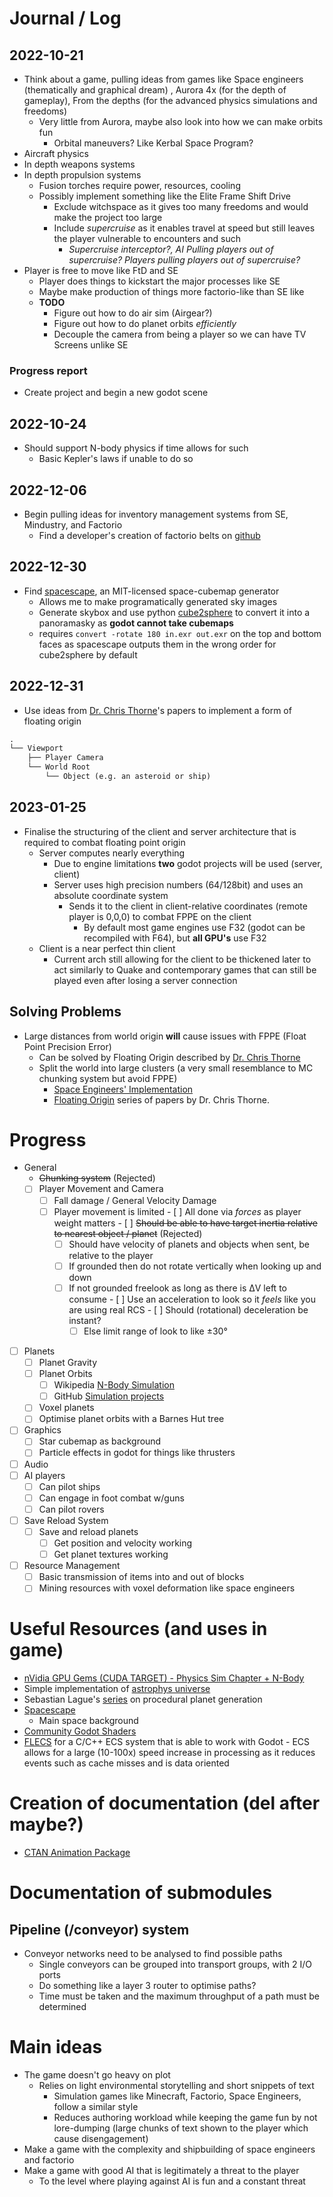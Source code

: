 # Journal / Log
## 2022-10-21
  - Think about a game, pulling ideas from games like Space engineers (thematically and graphical dream) , Aurora 4x (for the depth of gameplay), From the depths (for the advanced physics simulations and freedoms)
    - Very little from Aurora, maybe also look into how we can make orbits fun
      - Orbital maneuvers? Like Kerbal Space Program?
  - Aircraft physics
  - In depth weapons systems
  - In depth propulsion systems
    - Fusion torches require power, resources, cooling
    - Possibly implement something like the Elite Frame Shift Drive
      - Exclude witchspace as it gives too many freedoms and would make the project too large
      - Include *supercruise* as it enables travel at speed but still leaves the player vulnerable to encounters and such
        - *Supercruise interceptor?, AI Pulling players out of supercruise? Players pulling players out of supercruise?*
  - Player is free to move like FtD and SE
    - Player does things to kickstart the major processes like SE
    - Maybe make production of things more factorio-like than SE like
    - **TODO**
      - Figure out how to do air sim (Airgear?)
      - Figure out how to do planet orbits *efficiently*
      - Decouple the camera from being a player so we can have TV Screens unlike SE
### Progress report
- Create project and begin a new godot scene
## 2022-10-24
- Should support N-body physics if time allows for such
  - Basic Kepler's laws if unable to do so
## 2022-12-06
- Begin pulling ideas for inventory management systems from SE, Mindustry, and Factorio
  - Find a developer's creation of factorio belts on [github](https://github.com/emeraldpowder/FactorioBelts)
## 2022-12-30
- Find [spacescape](https://github.com/petrocket/spacescape), an MIT-licensed space-cubemap generator
  - Allows me to make programatically generated sky images
  - Generate skybox and use python [cube2sphere](https://github.com/Xyene/cube2sphere) to convert it into a panoramasky as **godot cannot take cubemaps**
  - requires `convert -rotate 180 in.exr out.exr` on the top and bottom faces as spacescape outputs them in the wrong order for cube2sphere by default
## 2022-12-31
- Use ideas from [Dr. Chris Thorne](https://www.researchgate.net/profile/Chris-Thorne-2)'s papers to implement a form of floating origin

```markdown
.
└── Viewport
    ├── Player Camera
    └── World Root
        └── Object (e.g. an asteroid or ship) 
```
## 2023-01-25
- Finalise the structuring of the client and server architecture that is required to combat floating point origin
  - Server computes nearly everything
    - Due to engine limitations **two** godot projects will be used (server, client)
    - Server uses high precision numbers (64/128bit) and uses an absolute coordinate system
      - Sends it to the client in client-relative coordinates (remote player is 0,0,0) to combat FPPE on the client
        - By default most game engines use F32 (godot can be recompiled with F64), but **all GPU's** use F32
  - Client is a near perfect thin client 
    - Current arch still allowing for the client to be thickened later to act similarly to Quake and contemporary games that can still be played even after losing a server connection





## Solving Problems
  - Large distances from world origin **will** cause issues with FPPE (Float Point Precision Error)
    - Can be solved by Floating Origin described by [Dr. Chris Thorne](https://www.researchgate.net/profile/Chris-Thorne-2)
    - Split the world into large clusters (a very small resemblance to MC chunking system but avoid FPPE)
      - [Space Engineers' Implementation](https://blog.marekrosa.org/2014/12/)
      - [Floating Origin](https://www.researchgate.net/publication/331628217_Using_a_Floating_Origin_to_Improve_Fidelity_and_Performance_of_Large_Distributed_Virtual_Worlds) series of papers by Dr. Chris Thorne.


# Progress
- General
  - ~~Chunking system~~ (Rejected)
  - [ ] Player Movement and Camera
    - [ ] Fall damage / General Velocity Damage
    - [ ] Player movement is limited
			- [ ] All done via *forces* as player weight matters
				- [ ] ~~Should be able to have target inertia relative to nearest object / planet~~ (Rejected)
        - [ ] Should have velocity of planets and objects when sent, be relative to the player
      - [ ] If grounded then do not rotate vertically when looking up and down
      - [ ] If not grounded freelook as long as there is ΔV left to consume
				- [ ] Use an acceleration to look so it *feels* like you are using real RCS
					- [ ] Should (rotational) deceleration be instant?
        - [ ] Else limit range of look to like ±30°
- [ ] Planets
  - [ ] Planet Gravity
  - [ ] Planet Orbits
    - [ ] Wikipedia [N-Body Simulation](https://en.wikipedia.org/wiki/N-body_simulation)
    - [ ] GitHub [Simulation projects](https://github.com/topics/orbital-simulation)
  - [ ] Voxel planets
  - [ ] Optimise planet orbits with a Barnes Hut tree
- [ ] Graphics
  - [ ] Star cubemap as background
  - [ ] Particle effects in godot for things like thrusters
- [ ] Audio
- [ ] AI players
  - [ ] Can pilot ships
  - [ ] Can engage in foot combat w/guns
  - [ ] Can pilot rovers
- [ ] Save Reload System
  - [ ] Save and reload planets 
    - [ ] Get position and velocity working
    - [ ] Get planet textures working
- [ ] Resource Management
  - [ ] Basic transmission of items into and out of blocks
  - [ ] Mining resources with voxel deformation like space engineers

# Useful Resources (and uses in game)
  - [nVidia GPU Gems (CUDA TARGET) - Physics Sim Chapter + N-Body](https://developer.nvidia.com/gpugems/gpugems3/part-v-physics-simulation/chapter-31-fast-n-body-simulation-cuda)
  - Simple implementation of [astrophys universe](https://github.com/notakamihe/Unity-Star-Systems-and-Galaxies)
  - Sebastian Lague's [series](https://github.com/SebLague/Procedural-Planets) on procedural planet generation
- [Spacescape](https://github.com/petrocket/spacescape)
  - Main space background
- [Community Godot Shaders](https://godotshaders.com/)
- [FLECS](https://www.flecs.dev/flecs/) for a C/C++ ECS system that is able to work with Godot
		- ECS allows for a large (10-100x) speed increase in processing as it reduces events such as cache misses and is data oriented

# Creation of documentation (del after maybe?)
  - [CTAN Animation Package](https://gitlab.com/agrahn/animate)

# Documentation of submodules
## Pipeline (/conveyor) system
- Conveyor networks need to be analysed to find possible paths
  - Single conveyors can be grouped into transport groups, with 2 I/O ports
  - Do something like a layer 3 router to optimise paths? 
  - Time must be taken and the maximum throughput of a path must be determined


# Main ideas
- The game doesn't go heavy on plot
  - Relies on light environmental storytelling and short snippets of text
    - Simulation games like Minecraft, Factorio, Space Engineers, follow a similar style
    - Reduces authoring workload while keeping the game fun by not lore-dumping (large chunks of text shown to the player which cause disengagement)
- Make a game with the complexity and shipbuilding of space engineers and factorio
- Make a game with good AI that is legitimately a threat to the player
  - To the level where playing against AI is fun and a constant threat
